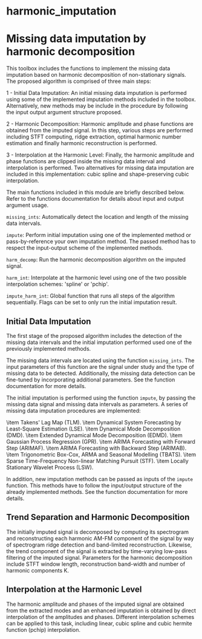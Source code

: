 # harmonic_imputation
# Missing data imputation by harmonic decomposition

This toolbox includes the functions to implement the missing data imputation based on harmonic decomposition of non-stationary signals. The proposed algorithm is comprised of three main steps:

1 - Initial Data Imputation: An initial missing data imputation is performed using some of the implemented imputation methods included in the toolbox. Alternatively, new methods may be include in the procedure by following the input output argument structure proposed. 

2 - Harmonic Decomposition: Harmonic amplitude and phase functions are obtained from the imputed signal. In this step, various steps are performed including STFT computing, ridge extraction, optimal harmonic number estimation and finally harmonic reconstruction is performed. 

3 - Interpolation at the Harmonic Level: Finally, the harmonic amplitude and phase functions are clipped inside the missing data interval and interpolation is performed. Two alternatives for missing data imputation are included in this implementation: cubic spline and shape-preserving cubic interpolation. 

The main functions included in this module are briefly described below. Refer to the functions documentation for details about input and output argument usage.

<code>missing_ints</code>: Automatically detect the location and length of the missing data intervals.

<code>impute</code>: Perform initial imputation using one of the implemented method or pass-by-reference your own imputation method. The passed method has to respect the input-output scheme of the implemented methods.

<code>harm_decomp</code>: Run the harmonic decomposition algorithm on the imputed signal.

<code>harm_int</code>: Interpolate at the harmonic level using one of the two possible interpolation schemes: 'spline' or 'pchip'.

<code>impute_harm_int</code>: Global function that runs all steps of the algorithm sequentially. Flags can be set to only run the initial imputation result.

## Initial Data Imputation

The first stage of the proposed algorithm includes the detection of the missing data intervals and the initial imputation performed used one of the previously implemented methods.

The missing data intervals are located using the function <code>missing_ints</code>. The input parameters of this function are the signal under study and the type of missing data to be detected. Additionally, the missing data detection can be fine-tuned by incorporating additional parameters. See the function documentation for more details.

The initial imputation is performed using the function <code>impute</code>, by passing the missing data signal and missing data intervals as parameters. A series of missing data imputation procedures are implemented:

\item Takens' Lag Map (TLM).
\item Dynamical System Forecasting by Least-Square Estimation (LSE).
\item Dynamical Mode Decomposition (DMD).
\item Extended Dynamical Mode Decomposition (EDMD).
\item Gaussian Process Regression (GPR).
\item ARIMA Forecasting with Forward Step (ARIMAF).
\item ARIMA Forecasting with Backward Step (ARIMAB).
\item Trigonometric Box-Cox, ARMA and Seasonal Modelling (TBATS).
\item Sparse Time-Frequency Non-linear Matching Pursuit (STF).
\item Locally Stationary Wavelet Process (LSW).

In addition, new imputation methods can be passed as inputs of the <code>impute</code> function. This methods have to follow the input/output structure of the already implemented methods. See the function documentation for more details.

## Trend Separation and Harmonic Decomposition

The initially imputed signal is decomposed by computing its spectrogram and reconstructing each harmonic AM-FM component of the signal by way of spectrogram ridge detection and band-limited reconstruction. Likewise, the trend component of the signal is extracted by time-varying low-pass filtering of the imputed signal.
Parameters for the harmonic decomposition include STFT window length, reconstruction band-width and number of harmonic components K.

## Interpolation at the Harmonic Level

The harmonic amplitude and phases of the imputed signal are obtained from the extracted modes and an enhanced imputation is obtained by direct interpolation of the amplitudes and phases. Different interpolation schemes can be applied to this task, including linear, cubic spline and cubic hermite function (pchip) interpolation. 
